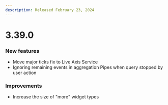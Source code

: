 ```yaml
---
description: Released February 23, 2024
---
```


# 3.39.0

### New features

* Move major ticks fix to Live Axis Service
* Ignoring remaining events in aggregation Pipes when query stopped by user action

### Improvements

* Increase the size of "more" widget types

